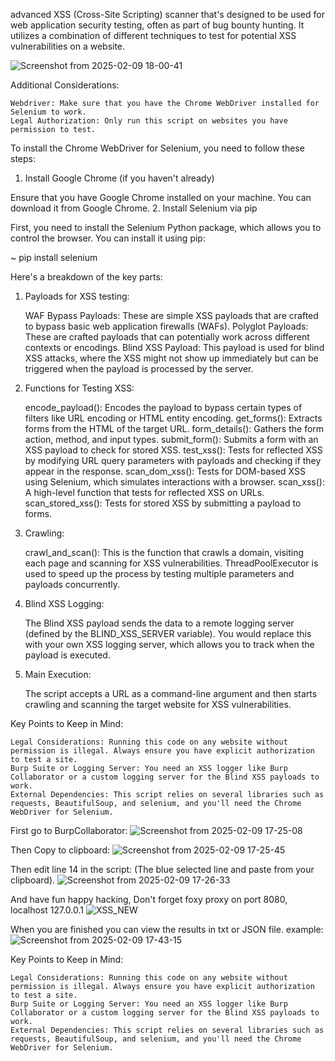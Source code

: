 advanced XSS (Cross-Site Scripting) scanner that's designed to be used for web application security testing, often as part of bug bounty hunting. It utilizes a combination of different techniques to test for potential XSS vulnerabilities on a website. 

![Screenshot from 2025-02-09 18-00-41](https://github.com/user-attachments/assets/0a30d1d0-7cc5-434e-911a-6b9f88937925)

Additional Considerations:

    Webdriver: Make sure that you have the Chrome WebDriver installed for Selenium to work.
    Legal Authorization: Only run this script on websites you have permission to test.


To install the Chrome WebDriver for Selenium, you need to follow these steps:
1. Install Google Chrome (if you haven't already)

Ensure that you have Google Chrome installed on your machine. You can download it from Google Chrome.
2. Install Selenium via pip

First, you need to install the Selenium Python package, which allows you to control the browser. You can install it using pip:

~ pip install selenium

Here's a breakdown of the key parts:
1. Payloads for XSS testing:

    WAF Bypass Payloads: These are simple XSS payloads that are crafted to bypass basic web application firewalls (WAFs).
    Polyglot Payloads: These are crafted payloads that can potentially work across different contexts or encodings.
    Blind XSS Payload: This payload is used for blind XSS attacks, where the XSS might not show up immediately but can be triggered when the payload is processed by the server.

2. Functions for Testing XSS:

    encode_payload(): Encodes the payload to bypass certain types of filters like URL encoding or HTML entity encoding.
    get_forms(): Extracts forms from the HTML of the target URL.
    form_details(): Gathers the form action, method, and input types.
    submit_form(): Submits a form with an XSS payload to check for stored XSS.
    test_xss(): Tests for reflected XSS by modifying URL query parameters with payloads and checking if they appear in the response.
    scan_dom_xss(): Tests for DOM-based XSS using Selenium, which simulates interactions with a browser.
    scan_xss(): A high-level function that tests for reflected XSS on URLs.
    scan_stored_xss(): Tests for stored XSS by submitting a payload to forms.

3. Crawling:

    crawl_and_scan(): This is the function that crawls a domain, visiting each page and scanning for XSS vulnerabilities.
    ThreadPoolExecutor is used to speed up the process by testing multiple parameters and payloads concurrently.

4. Blind XSS Logging:

    The Blind XSS payload sends the data to a remote logging server (defined by the BLIND_XSS_SERVER variable). You would replace this with your own XSS logging server, which allows you to track when the payload is executed.

5. Main Execution:

    The script accepts a URL as a command-line argument and then starts crawling and scanning the target website for XSS vulnerabilities.

Key Points to Keep in Mind:

    Legal Considerations: Running this code on any website without permission is illegal. Always ensure you have explicit authorization to test a site.
    Burp Suite or Logging Server: You need an XSS logger like Burp Collaborator or a custom logging server for the Blind XSS payloads to work.
    External Dependencies: This script relies on several libraries such as requests, BeautifulSoup, and selenium, and you'll need the Chrome WebDriver for Selenium.

First go to BurpCollaborator:
![Screenshot from 2025-02-09 17-25-08](https://github.com/user-attachments/assets/431814fb-d2fa-4112-bcfc-3a84add7ebb6)

Then Copy to clipboard:
![Screenshot from 2025-02-09 17-25-45](https://github.com/user-attachments/assets/40b7cff5-d660-4d74-ad98-83782b4a1c7b)

Then edit line 14 in the script: (The blue selected line and paste from your clipboard).
![Screenshot from 2025-02-09 17-26-33](https://github.com/user-attachments/assets/19d75b62-2018-4421-9d73-d156df0ff358)

And have fun happy hacking, Don't forget foxy proxy on port 8080, localhost 127.0.0.1
![XSS_NEW](https://github.com/user-attachments/assets/39e4f825-fe9f-4e8d-a1a6-ef0a4f5b6f6e)

When you are finished you can view the results in txt or JSON file.
example:
![Screenshot from 2025-02-09 17-43-15](https://github.com/user-attachments/assets/5a07eb92-21ad-4a07-8b13-1dcfc2b4c4c8)

Key Points to Keep in Mind:

    Legal Considerations: Running this code on any website without permission is illegal. Always ensure you have explicit authorization to test a site.
    Burp Suite or Logging Server: You need an XSS logger like Burp Collaborator or a custom logging server for the Blind XSS payloads to work.
    External Dependencies: This script relies on several libraries such as requests, BeautifulSoup, and selenium, and you'll need the Chrome WebDriver for Selenium.
